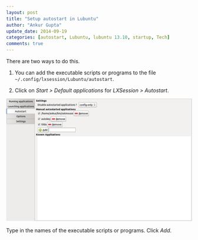 ```yaml
---
layout: post
title: "Setup autostart in Lubuntu"
author: "Ankur Gupta"
update_date: 2014-09-19
categories: [autostart, Lubuntu, lubuntu 13.10, startup, Tech]
comments: true
---
```


There are two ways to do this.

1. You can add the executable scripts or programs to the file
`~/.config/lxsession/Lubuntu/autostart`.

2. Click on *Start > Default applications* for *LXSession > Autostart*.

![Lubuntu 13.10 Image](/assets/setup-autostart-in-lubuntu/lubuntu1310_autostart.png)

Type in the names of the executable scripts or programs. Click *Add*.
